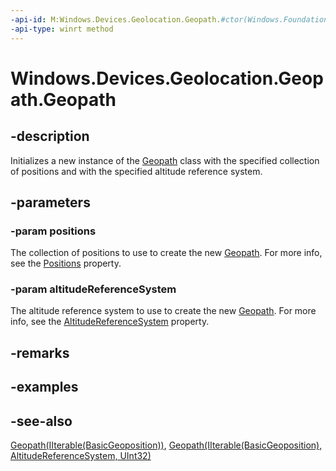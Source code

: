 ```yaml
---
-api-id: M:Windows.Devices.Geolocation.Geopath.#ctor(Windows.Foundation.Collections.IIterable{Windows.Devices.Geolocation.BasicGeoposition},Windows.Devices.Geolocation.AltitudeReferenceSystem)
-api-type: winrt method
---
```


<!-- Method syntax
public Geopath(Windows.Foundation.Collections.IIterable<Windows.Devices.Geolocation.BasicGeoposition> positions, Windows.Devices.Geolocation.AltitudeReferenceSystem altitudeReferenceSystem)
-->

# Windows.Devices.Geolocation.Geopath.Geopath

## -description
Initializes a new instance of the [Geopath](geopath.md) class with the specified collection of positions and with the specified altitude reference system.

## -parameters
### -param positions
The collection of positions to use to create the new [Geopath](geopath.md). For more info, see the [Positions](geopath_positions.md) property.

### -param altitudeReferenceSystem
The altitude reference system to use to create the new [Geopath](geopath.md). For more info, see the [AltitudeReferenceSystem](geopath_altitudereferencesystem.md) property.

## -remarks

## -examples

## -see-also
[Geopath(IIterable(BasicGeoposition))](geopath_geopath_209419777.md), [Geopath(IIterable(BasicGeoposition), AltitudeReferenceSystem, UInt32)](geopath_geopath_549320865.md)